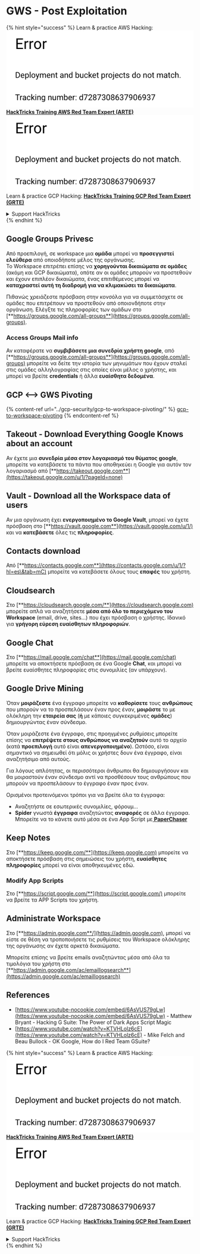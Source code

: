 # GWS - Post Exploitation

{% hint style="success" %}
Learn & practice AWS Hacking:<img src="../../.gitbook/assets/image (1) (1).png" alt="" data-size="line">[**HackTricks Training AWS Red Team Expert (ARTE)**](https://training.hacktricks.xyz/courses/arte)<img src="../../.gitbook/assets/image (1) (1).png" alt="" data-size="line">\
Learn & practice GCP Hacking: <img src="../../.gitbook/assets/image (2).png" alt="" data-size="line">[**HackTricks Training GCP Red Team Expert (GRTE)**<img src="../../.gitbook/assets/image (2).png" alt="" data-size="line">](https://training.hacktricks.xyz/courses/grte)

<details>

<summary>Support HackTricks</summary>

* Check the [**subscription plans**](https://github.com/sponsors/carlospolop)!
* **Join the** 💬 [**Discord group**](https://discord.gg/hRep4RUj7f) or the [**telegram group**](https://t.me/peass) or **follow** us on **Twitter** 🐦 [**@hacktricks\_live**](https://twitter.com/hacktricks\_live)**.**
* **Share hacking tricks by submitting PRs to the** [**HackTricks**](https://github.com/carlospolop/hacktricks) and [**HackTricks Cloud**](https://github.com/carlospolop/hacktricks-cloud) github repos.

</details>
{% endhint %}

## Google Groups Privesc

Από προεπιλογή, σε workspace μια **ομάδα** μπορεί να **προσεγγιστεί ελεύθερα** από οποιοδήποτε μέλος της οργάνωσης.\
Το Workspace επιτρέπει επίσης να **χορηγούνται δικαιώματα σε ομάδες** (ακόμη και GCP δικαιώματα), οπότε αν οι ομάδες μπορούν να προστεθούν και έχουν επιπλέον δικαιώματα, ένας επιτιθέμενος μπορεί να **καταχραστεί αυτή τη διαδρομή για να κλιμακώσει τα δικαιώματα**.

Πιθανώς χρειάζεστε πρόσβαση στην κονσόλα για να συμμετάσχετε σε ομάδες που επιτρέπουν να προστεθούν από οποιονδήποτε στην οργάνωση. Ελέγξτε τις πληροφορίες των ομάδων στο [**https://groups.google.com/all-groups**](https://groups.google.com/all-groups).

### Access Groups Mail info

Αν καταφέρατε να **συμβιβάσετε μια συνεδρία χρήστη google**, από [**https://groups.google.com/all-groups**](https://groups.google.com/all-groups) μπορείτε να δείτε την ιστορία των μηνυμάτων που έχουν σταλεί στις ομάδες αλληλογραφίας στις οποίες είναι μέλος ο χρήστης, και μπορεί να βρείτε **credentials** ή άλλα **ευαίσθητα δεδομένα**.

## GCP <--> GWS Pivoting

{% content-ref url="../gcp-security/gcp-to-workspace-pivoting/" %}
[gcp-to-workspace-pivoting](../gcp-security/gcp-to-workspace-pivoting/)
{% endcontent-ref %}

## Takeout - Download Everything Google Knows about an account

Αν έχετε μια **συνεδρία μέσα στον λογαριασμό του θύματος google**, μπορείτε να κατεβάσετε τα πάντα που αποθηκεύει η Google για αυτόν τον λογαριασμό από [**https://takeout.google.com**](https://takeout.google.com/u/1/?pageId=none)

## Vault - Download all the Workspace data of users

Αν μια οργάνωση έχει **ενεργοποιημένο το Google Vault**, μπορεί να έχετε πρόσβαση στο [**https://vault.google.com**](https://vault.google.com/u/1/) και να **κατεβάσετε** όλες τις **πληροφορίες**.

## Contacts download

Από [**https://contacts.google.com**](https://contacts.google.com/u/1/?hl=es\&tab=mC) μπορείτε να κατεβάσετε όλους τους **επαφές** του χρήστη.

## Cloudsearch

Στο [**https://cloudsearch.google.com/**](https://cloudsearch.google.com) μπορείτε απλά να αναζητήσετε **μέσα από όλο το περιεχόμενο του Workspace** (email, drive, sites...) που έχει πρόσβαση ο χρήστης. Ιδανικό για **γρήγορη εύρεση ευαίσθητων πληροφοριών**.

## Google Chat

Στο [**https://mail.google.com/chat**](https://mail.google.com/chat) μπορείτε να αποκτήσετε πρόσβαση σε ένα Google **Chat**, και μπορεί να βρείτε ευαίσθητες πληροφορίες στις συνομιλίες (αν υπάρχουν).

## Google Drive Mining

Όταν **μοιράζεστε** ένα έγγραφο μπορείτε να **καθορίσετε** τους **ανθρώπους** που μπορούν να το προσπελάσουν έναν προς έναν, **μοιράστε** το με ολόκληρη την **εταιρεία σας** (**ή** με κάποιες συγκεκριμένες **ομάδες**) δημιουργώντας έναν σύνδεσμο.

Όταν μοιράζεστε ένα έγγραφο, στις προηγμένες ρυθμίσεις μπορείτε επίσης να **επιτρέψετε στους ανθρώπους να αναζητούν** αυτό το αρχείο (κατά **προεπιλογή** αυτό είναι **απενεργοποιημένο**). Ωστόσο, είναι σημαντικό να σημειωθεί ότι μόλις οι χρήστες δουν ένα έγγραφο, είναι αναζητήσιμο από αυτούς.

Για λόγους απλότητας, οι περισσότεροι άνθρωποι θα δημιουργήσουν και θα μοιραστούν έναν σύνδεσμο αντί να προσθέσουν τους ανθρώπους που μπορούν να προσπελάσουν το έγγραφο έναν προς έναν.

Ορισμένοι προτεινόμενοι τρόποι για να βρείτε όλα τα έγγραφα:

* Αναζητήστε σε εσωτερικές συνομιλίες, φόρουμ...
* **Spider** γνωστά **έγγραφα** αναζητώντας **αναφορές** σε άλλα έγγραφα. Μπορείτε να το κάνετε αυτό μέσα σε ένα App Script με[ **PaperChaser**](https://github.com/mandatoryprogrammer/PaperChaser)

## **Keep Notes**

Στο [**https://keep.google.com/**](https://keep.google.com) μπορείτε να αποκτήσετε πρόσβαση στις σημειώσεις του χρήστη, **ευαίσθητες** **πληροφορίες** μπορεί να είναι αποθηκευμένες εδώ.

### Modify App Scripts

Στο [**https://script.google.com/**](https://script.google.com/) μπορείτε να βρείτε τα APP Scripts του χρήστη.

## **Administrate Workspace**

Στο [**https://admin.google.com**/](https://admin.google.com), μπορεί να είστε σε θέση να τροποποιήσετε τις ρυθμίσεις του Workspace ολόκληρης της οργάνωσης αν έχετε αρκετά δικαιώματα.

Μπορείτε επίσης να βρείτε emails αναζητώντας μέσα από όλα τα τιμολόγια του χρήστη στο [**https://admin.google.com/ac/emaillogsearch**](https://admin.google.com/ac/emaillogsearch)

## References

* [https://www.youtube-nocookie.com/embed/6AsVUS79gLw](https://www.youtube-nocookie.com/embed/6AsVUS79gLw) - Matthew Bryant - Hacking G Suite: The Power of Dark Apps Script Magic
* [https://www.youtube.com/watch?v=KTVHLolz6cE](https://www.youtube.com/watch?v=KTVHLolz6cE) - Mike Felch and Beau Bullock - OK Google, How do I Red Team GSuite?

{% hint style="success" %}
Learn & practice AWS Hacking:<img src="../../.gitbook/assets/image (1) (1).png" alt="" data-size="line">[**HackTricks Training AWS Red Team Expert (ARTE)**](https://training.hacktricks.xyz/courses/arte)<img src="../../.gitbook/assets/image (1) (1).png" alt="" data-size="line">\
Learn & practice GCP Hacking: <img src="../../.gitbook/assets/image (2).png" alt="" data-size="line">[**HackTricks Training GCP Red Team Expert (GRTE)**<img src="../../.gitbook/assets/image (2).png" alt="" data-size="line">](https://training.hacktricks.xyz/courses/grte)

<details>

<summary>Support HackTricks</summary>

* Check the [**subscription plans**](https://github.com/sponsors/carlospolop)!
* **Join the** 💬 [**Discord group**](https://discord.gg/hRep4RUj7f) or the [**telegram group**](https://t.me/peass) or **follow** us on **Twitter** 🐦 [**@hacktricks\_live**](https://twitter.com/hacktricks\_live)**.**
* **Share hacking tricks by submitting PRs to the** [**HackTricks**](https://github.com/carlospolop/hacktricks) and [**HackTricks Cloud**](https://github.com/carlospolop/hacktricks-cloud) github repos.

</details>
{% endhint %}
